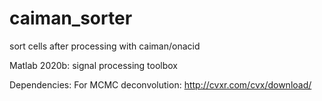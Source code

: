 # caiman_sorter
sort cells after processing with caiman/onacid

Matlab 2020b:
	signal processing toolbox

Dependencies:
  For MCMC deconvolution:
    http://cvxr.com/cvx/download/
